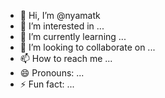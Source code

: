 - 👋 Hi, I’m @nyamatk
- 👀 I’m interested in ...
- 🌱 I’m currently learning ...
- 💞️ I’m looking to collaborate on ...
- 📫 How to reach me ...
- 😄 Pronouns: ...
- ⚡ Fun fact: ...

<!---
nyamatk/nyamatk is a ✨ special ✨ repository because its `README.md` (this file) appears on your GitHub profile.
You can click the Preview link to take a look at your changes.
--->
